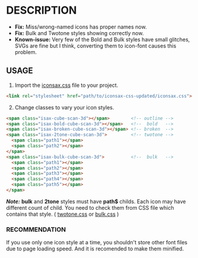 # DESCRIPTION
- **Fix:** Miss/wrong-named icons has proper names now.<br>
- **Fix:** Bulk and Twotone styles showing correctly now.<br>
- **Known-issue:** Very few of the Bold and Bulk styles have small glitches, SVGs are fine but I think, converting them to icon-font causes this problem.<br>

## USAGE
1. Import the [iconsax.css](iconsax.css) file to your project.
```html
<link rel="stylesheet" href="path/to/iconsax-css-updated/iconsax.css">
```
2. Change classes to vary your icon styles.
```html
<span class="isax-cube-scan-3d"></span>        <!-- outline -->
<span class="isax-bold-cube-scan-3d"></span>   <!--  bold   -->
<span class="isax-broken-cube-scan-3d"></span> <!-- broken  -->
<span class="isax-2tone-cube-scan-3d">         <!-- twotone -->
  <span class="path1"></span>
  <span class="path2"></span>
</span>
<span class="isax-bulk-cube-scan-3d">          <!--  bulk   -->
  <span class="path1"></span>
  <span class="path2"></span>
  <span class="path3"></span>
  <span class="path4"></span>
  <span class="path5"></span>
</span>
```
***Note:*** **bulk** and **2tone** styles must have **path$** childs. Each icon may have different count of child. You need to check them from CSS file which contains that style. ( [twotone.css](variants/twotone/style.css) or [bulk.css](variants/bulk/style.css) )

### RECOMMENDATION
If you use only one icon style at a time, you shouldn't store other font files due to page loading speed. And it is recomended to make them minified.